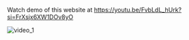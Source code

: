 Watch demo of this website at https://youtu.be/FvbLdL_hUrk?si=FrXsjx6XW1DOv8yO

![video_1](https://github.com/abdulhaseeb456/append-bootstrap-5-responsive-business-website-2023/assets/99570180/80dc19df-af08-4039-9387-a5f76e9e8ed7)
